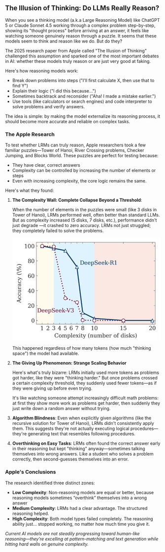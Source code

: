 ## The Illusion of Thinking: Do LLMs Really Reason?

When you see a thinking model (a.k.a Large Reasoning Model) like ChatGPT 5 or Claude Sonnet 4.5 working through a complex problem step-by-step, showing its "thought process" before arriving at an answer, it feels like watching someone genuinely reason through a puzzle. It seems that these models seem to think and reason like we do. But do they?

The 2025 research paper from Apple called "The Illusion of Thinking" challenged this assumption and sparked one of the most important debates in AI: whether these models truly reason or are just very good at faking.

Here's how reasoning models work:
- Break down problems into steps ("I'll first calculate X, then use that to find Y")
- Explain their logic ("I did this because...")
- Sometimes backtrack and reconsider ("Aha! I made a mistake earlier.")
- Use tools (like calculators or search engines) and code interpreter to solve problems and verify answers.

The idea is simple: by making the model externalize its reasoning process, it should become more accurate and reliable on complex tasks.

### The Apple Research

To test whether LRMs can truly reason, Apple researchers took a few familiar puzzles—Tower of Hanoi, River Crossing problems, Checker Jumping, and Blocks World. These puzzles are perfect for testing because:
- They have clear, correct answers
- Complexity can be controlled by increasing the number of elements or steps
- Even with increasing complexity, the core logic remains the same.

Here's what they found:

1. **The Complexity Wall: Complete Collapse Beyond a Threshold**: 
    
    When the number of elements in the puzzles were small (like 3 disks in Tower of Hanoi), LRMs performed well, often better than standard LLMs. But as complexity increased (5 disks, 7 disks, etc.), performance didn't just degrade —it crashed to zero accuracy. LRMs not just struggled; they completely failed to solve the problems.
    
    <img src="images/towerofhanoi.png" width="600"/><br>

    This happened regardless of how many tokens (how much "thinking space") the model had available.

1. **The Giving Up Phenomenon: Strange Scaling Behavior**
    
    Here's what's truly bizarre: LRMs initially used more tokens as problems got harder, like they were "thinking harder." But once problems crossed a certain complexity threshold, they suddenly used fewer tokens—as if they were giving up before even trying.
    
    It's like watching someone attempt increasingly difficult math problems: at first they show more work as problems get harder, then suddenly they just write down a random answer without trying.

1. **Algorithm Blindness**: Even when explicitly given algorithms (like the recursive solution for Tower of Hanoi), LRMs didn't consistently apply them. This suggests they're not actually executing logical procedures—they're generating text that resembles following procedures.

1. **Overthinking on Easy Tasks**: LRMs often found the correct answer early in their reasoning but kept "thinking" anyway—sometimes talking themselves into wrong answers. Like a student who solves a problem correctly, then second-guesses themselves into an error.

### Apple's Conclusions

The research identified three distinct zones:
- **Low Complexity**: Non-reasoning models are equal or better, because reasoning models sometimes “overthink” themselves into a wrong answer
- **Medium Complexity**: LRMs had a clear advantage. The structured reasoning helped.
- **High Complexity**: Both model types failed completely. The reasoning ability just... stopped working, no matter how much time you give it.

<em>Current AI models are not steadily progressing toward human-like reasoning—they're excelling at pattern-matching and text generation while hitting hard walls on genuine complexity.</em>

